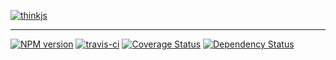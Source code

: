 [![thinkjs](https://p.ssl.qhimg.com/d/inn/e270ec1e/logo_large.jpg)](https://thinkjs.org/)

-----

[![NPM version](https://img.shields.io/npm/v/thinkjs.svg?style=flat-square)](http://badge.fury.io/js/thinkjs)
[![travis-ci](https://img.shields.io/travis/thinkjs/thinkjs.svg?style=flat-square)](https://travis-ci.org/thinkjs/thinkjs)
[![Coverage Status](https://img.shields.io/coveralls/thinkjs/thinkjs.svg?style=flat-square)](https://coveralls.io/github/thinkjs/thinkjs)
[![Dependency Status](https://img.shields.io/david/thinkjs/thinkjs.svg?style=flat-square)](https://david-dm.org/thinkjs/thinkjs)